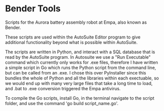 # Bender Tools
Scripts for the Aurora battery assembly robot at Empa, also known as Bender.

These scripts are used within the AutoSuite Editor program to give additional functionality beyond what is possible within AutoSuite.

The scripts are written in Python, and interact with a SQL database that is read by the AutoSuite program. In Autosuite we use a "Run Executable" command which currently only works for .exe files, therefore I have written a simple script in Go which runs the Python script from the command line, but can be called from an .exe. I chose this over PyInstaller since this bundles the whole of Python and all the libraries within each exectuable, so we would end up with many very large files that take a long time to load, and .bat to .exe conversion triggered the Empa antivirus.

To compile the Go scripts, install Go, in the terminal navigate to the script folder, and use the command 'go build script_name.go'.
